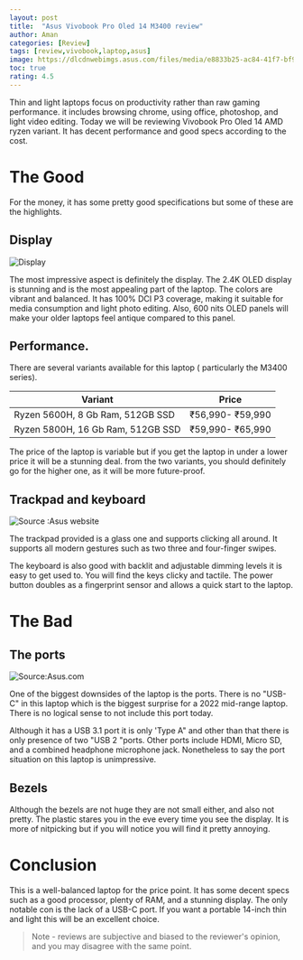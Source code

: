 ```yaml
---
layout: post
title:  "Asus Vivobook Pro Oled 14 M3400 review"
author: Aman
categories: [Review]
tags: [review,vivobook,laptop,asus]
image: https://dlcdnwebimgs.asus.com/files/media/e8833b25-ac84-41f7-bf9f-2d81a2a1f9fb/images/colors_1.jpg
toc: true
rating: 4.5
---
```

Thin and light laptops focus on productivity rather than raw gaming performance.  it includes browsing chrome, using office, photoshop, and light video editing. Today we will be reviewing Vivobook Pro Oled 14 AMD ryzen variant. It has decent performance and good specs according to the cost.

# The Good
For the money, it has some pretty good specifications but some of these are the highlights.
## Display
![Display](https://dlcdnwebimgs.asus.com/files/media/e8833b25-ac84-41f7-bf9f-2d81a2a1f9fb/images/display.jpg)

The most impressive aspect is definitely the display. The 2.4K OLED display is stunning and is the most appealing part of the laptop. The colors are vibrant and balanced. It has 100% DCI P3 coverage, making it suitable for media consumption and light photo editing. Also, 600 nits OLED panels will make your older laptops feel antique compared to this panel.

## Performance.
There are several variants available for this laptop ( particularly the M3400 series).

| Variant                                    | Price            |
| ------------------------------------------ | ---------------- |
| Ryzen 5600H, 8 Gb Ram, 512GB SSD           | ₹56,990- ₹59,990 |
| Ryzen 5800H, 16 Gb Ram, 512GB SSD          | ₹59,990- ₹65,990 |

The price of the laptop is variable but if you get the laptop in under a lower price it will be a stunning deal. from the two variants, you should definitely go for the higher one, as it will be more future-proof.

## Trackpad and keyboard

![Source :Asus website](https://dlcdnwebimgs.asus.com/files/media/e8833b25-ac84-41f7-bf9f-2d81a2a1f9fb/images/backlit.jpg)

The trackpad provided is a glass one and supports clicking all around. It supports all modern gestures such as two three and four-finger swipes.

 The keyboard is also good with backlit and adjustable dimming levels it is easy to get used to. You will find the keys clicky and tactile. The power button doubles as a fingerprint sensor and allows a quick start to the laptop.

# The Bad
## The ports
![Source:Asus.com](https://dlcdnwebimgs.asus.com/files/media/e8833b25-ac84-41f7-bf9f-2d81a2a1f9fb/images/ports.jpg)

One of the biggest downsides of the laptop is the ports. There is no "USB-C" in this laptop which is the biggest surprise for a 2022 mid-range laptop. There is no logical sense to not include this port today.

Although it has a USB 3.1 port it is only 'Type A" and other than that there is only presence of two "USB 2 "ports. Other ports include HDMI, Micro SD, and a combined headphone microphone jack. Nonetheless to say the port situation on this laptop is unimpressive.

## Bezels


Although the bezels are not huge they are not small either, and also not pretty. The plastic stares you in the eve every time you see the display. It is more of nitpicking but if you will notice you will find it pretty annoying.
# Conclusion

This is a well-balanced laptop for the price point. It has some decent specs such as a good processor, plenty of RAM, and a stunning display. The only notable con is the lack of a USB-C port. If you want a portable 14-inch thin and light this will be an excellent choice.

> Note - reviews are subjective and biased to the reviewer's opinion, and you may disagree with the same point.